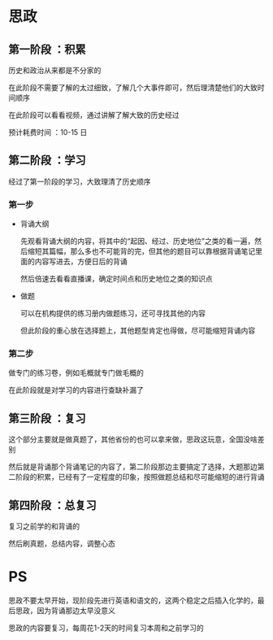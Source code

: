 # 思政

## 第一阶段 ：积累

  历史和政治从来都是不分家的
  
  在此阶段不需要了解的太过细致，了解几个大事件即可，然后理清楚他们的大致时间顺序
  
  在此阶段可以看看视频，通过讲解了解大致的历史经过
  
  预计耗费时间 ：10-15 日
  
## 第二阶段 ：学习

  经过了第一阶段的学习，大致理清了历史顺序
  
### 第一步

- 背诵大纲

  先观看背诵大纲的内容，将其中的“起因、经过、历史地位”之类的看一遍，然后缩短其篇幅，那么多也不可能背的完，但其他的题目可以靠根据背诵笔记里面的内容写进去，方便日后的背诵
  
  然后倍速去看看直播课，确定时间点和历史地位之类的知识点
  
- 做题

  可以在机构提供的练习册内做题练习，还可寻找其他的内容
  
  但此阶段的重心放在选择题上，其他题型肯定也得做，尽可能缩短背诵内容
  
### 第二步

  做专门的练习卷，例如毛概就专门做毛概的
  
  在此阶段就是对学习的内容进行查缺补漏了
  
## 第三阶段 ：复习

  这个部分主要就是做真题了，其他省份的也可以拿来做，思政这玩意，全国没啥差别
  
  然后就是背诵那个背诵笔记的内容了，第二阶段那边主要搞定了选择，大题那边第二阶段的积累，已经有了一定程度的印象，按照做题总结和尽可能缩短的进行背诵
  
## 第四阶段 ：总复习

  复习之前学的和背诵的
  
  然后刷真题，总结内容，调整心态
  
# PS

思政不要太早开始，现阶段先进行英语和语文的，这两个稳定之后插入化学的，最后思政，因为背诵那边太早没意义

思政的内容要复习，每周花1-2天的时间复习本周和之前学习的
